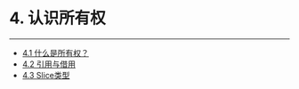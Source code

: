 # 4. 认识所有权
---

- [4.1 什么是所有权？](./4.1-什么是所有权.md)
- [4.2 引用与借用](./4.2-引用与借用.md)
- [4.3 Slice类型](./4.3-Slice类型.md)
